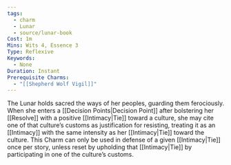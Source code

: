 ```yaml
---
tags:
  - charm
  - Lunar
  - source/lunar-book
Cost: 1m
Mins: Wits 4, Essence 3
Type: Reflexive
Keywords:
  - None
Duration: Instant
Prerequisite Charms:
  - "[[Shepherd Wolf Vigil]]"
---
```

The Lunar holds sacred the ways of her peoples, guarding them ferociously. When she enters a [[Decision Points|Decision Point]] after bolstering her [[Resolve]] with a positive [[Intimacy|Tie]] toward a culture, she may cite one of that culture’s customs as justification for resisting, treating it as an [[Intimacy]] with the same intensity as her [[Intimacy|Tie]] toward the culture. This Charm can only be used in defense of a given [[Intimacy|Tie]] once per story, unless reset by upholding that [[Intimacy|Tie]] by participating in one of the culture’s customs.